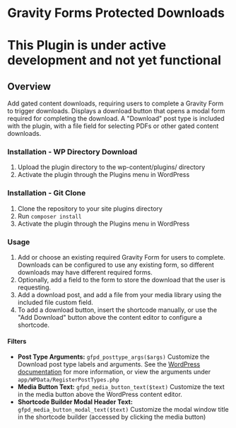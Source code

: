 # Gravity Forms Protected Downloads

# This Plugin is under active development and not yet functional

## Overview

Add gated content downloads, requiring users to complete a Gravity Form to trigger downloads. Displays a download button that opens a modal form required for completing the download. A "Download" post type is included with the plugin, with a file field for selecting PDFs or other gated content downloads.


### Installation - WP Directory Download
1. Upload the plugin directory to the wp-content/plugins/ directory
2. Activate the plugin through the Plugins menu in WordPress

### Installation - Git Clone
1. Clone the repository to your site plugins directory
2. Run `composer install`
3. Activate the plugin through the Plugins menu in WordPress


### Usage
1. Add or choose an existing required Gravity Form for users to complete. Downloads can be configured to use any existing form, so different downloads may have different required forms.
2. Optionally, add a field to the form to store the download that the user is requesting.
3. Add a download post, and add a file from your media library using the included file custom field.
4. To add a download button, insert the shortcode manually, or use the "Add Download" button above the content editor to configure a shortcode.


#### Filters

- **Post Type Arguments:** `gfpd_posttype_args($args)`
Customize the Download post type labels and arguments. See the [WordPress documentation](https://codex.wordpress.org/Function_Reference/register_post_type) for more information, or view the arguments under `app/WPData/RegisterPostTypes.php`
- **Media Button Text:** `gfpd_media_button_text($text)`
Customize the text in the media button above the WordPress content editor.
- **Shortcode Builder Modal Header Text:** `gfpd_media_button_modal_text($text)`
Customize the modal window title in the shortcode builder (accessed by clicking the media button)